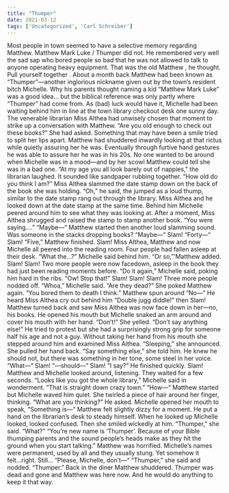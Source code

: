 ```yaml
---
title: "Thumper"
date: 2021-03-12
tags: ['Uncategorized', 'Carl Schreiber']
---
```


Most people in town seemed to have a selective memory regarding Matthew. Matthew Mark Luke / Thumper did not. He remembered very well the sad sap who bored people so bad that he was not allowed to talk to anyone operating heavy equipment. That was the old Matthew , he thought. Pull yourself together . About a month back Matthew had been known as “Thumper”—another inglorious nickname given out by the town’s resident bitch Michelle. Why his parents thought naming a kid “Matthew Mark Luke” was a good idea… but the biblical reference was only partly where “Thumper” had come from. As (bad) luck would have it, Michelle had been waiting behind him in line at the town library checkout desk one sunny day. The venerable librarian Miss Althea had unwisely chosen that moment to strike up a conversation with Matthew. “Are you old enough to check out these books?” She had asked.  Something that may have been a smile tried to split her lips apart. Matthew had shuddered inwardly looking at that rictus while quietly assuring her he was.  Eventually through furtive hand gestures he was able to assure her he was in his 20s.  No one wanted to be around when Michelle was in a mood—and by her scowl Matthew could tell she was in a bad one. “At my age you all look barely out of nappies,” the librarian laughed. It sounded like sandpaper rubbing together.  “How old do you think I am?” Miss Althea slammed the date stamp down on the back of the book she was holding. “Oh,” he said, the jumped as a loud thump, similar to the date stamp rang out through the library. Miss Althea and he looked down at the date stamp at the same time. Behind him Michelle peered around him to see what they was looking at. After a moment, Miss Althea shrugged and raised the stamp to stamp another book. “You were saying….” “Maybe—“ Matthew started then another loud slamming sound. Was someone in the stacks dropping books? “Maybe—“ Slam! “Forty—“ Slam! “Five,” Matthew finished. Slam! Miss Althea, Matthew and now Michelle all peered into the reading room. Four people had fallen asleep at their desk. “What the…?” Michelle said behind him. “Or so,”’Matthew added. Slam! Slam! Two more people were now facedown, asleep in the book they had just been reading moments before. “Do it again,” Michelle said, poking him hard in the ribs. “Ow! Stop that!” Slam! Slam! Slam! Three more people nodded off. “Whoa,” Michelle said. “Are they dead?” She poked Matthew again. “You bored them to death I think.” Matthew spun around “No—“ He heard Miss Althea cry out behind him “Double jugg diddle!” then Slam! Matthew turned back and saw Miss Althea was now face down in her—no, his books. He opened his mouth but Michelle snaked an arm around and cover his mouth with her hand. “Don’t!” She yelled. “Don’t say anything else!” He tried to protest but she had a surprisingly strong grip for someone half his age and not a guy. Without taking her hand from his mouth she stepped around him and examined Miss Althea. “Sleeping,” she announced. She pulled her hand back. “Say something else,” she told him. He knew he should not, but there was something in her tone, some steel in her voice. “What—“ Slam! “—should—“ Slam! “I say?” He finished quickly. Slam! Matthew and Michelle looked around, listening. They waited for a few seconds. “Looks like you got the whole library,” Michelle said in wonderment. “That is straight down crazy town.” “How—“ Matthew started but Michelle waved him quiet. She twirled a piece of hair around her finger, thinking. “What are you thinking?” He asked. Michelle opened her mouth to speak, “Something is—“ Matthew felt slightly dizzy for a moment.  He put a hand on the librarian’s desk to steady himself. When he looked up Michelle looked, looked confused.  Then she smiled wickedly at him.  “Thumper,” she said. “What?” “You’re new name is ‘Thumper’.  Because of your Bible thumping parents and the sound people’s heads make as they hit the ground when you start talking.” Matthew was horrified.  Michelle’s names were permanent, used by all and they usually stung.  Yet somehow it felt...right. Still... “Please, Michelle, don’t—“ “Thumper,” she said and nodded.  “Thumper.” Back in the diner Matthew shuddered.  Thumper was dead and gone and Matthew was here now.  And he would do anything to keep it that way.
